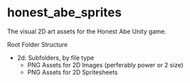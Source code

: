 # honest_abe_sprites
The visual 2D art assets for the Honest Abe Unity game.

Root Folder Structure
- 2d: Subfolders, by file type
  - PNG Assets for 2D Images (perferably power or 2 size)
  - PNG Assets for 2D Spritesheets
